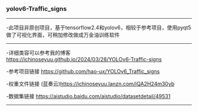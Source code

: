 ### yolov6-Traffic_signs  

---

-此项目非原创项目，基于tensorflow2.4和yolov6，相较于参考项目，使用pyqt5做了可视化界面，可稍加修改做成万金油训练软件 

---

-详细类容可以参考我的博客 <https://ichinoseyuu.github.io/2024/03/28/YOLOv6-Traffic-signs>  

-参考项目链接 <https://github.com/hao-ux/YOLOv6_Traffic_signs>   

-权重文件链接 (蓝奏云)<https://ichinoseyuu.lanzn.com/iQA2H24m30yb>  

-数据集链接 <https://aistudio.baidu.com/aistudio/datasetdetail/49531>

---
